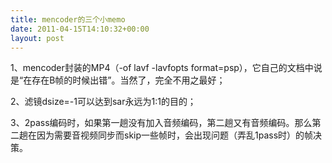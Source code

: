 ```yaml
---
title: mencoder的三个小memo
date: 2011-04-15T14:10:32+00:00
layout: post
---
```

1、mencoder封装的MP4（-of lavf -lavfopts format=psp），它自己的文档中说是“在存在B帧的时候出错”。当然了，完全不用之最好；

2、滤镜dsize=-1可以达到sar永远为1:1的目的；

3、2pass编码时，如果第一趟没有加入音频编码，第二趟又有音频编码。那么第二趟在因为需要音视频同步而skip一些帧时，会出现问题（弄乱1pass时）的帧决策。
